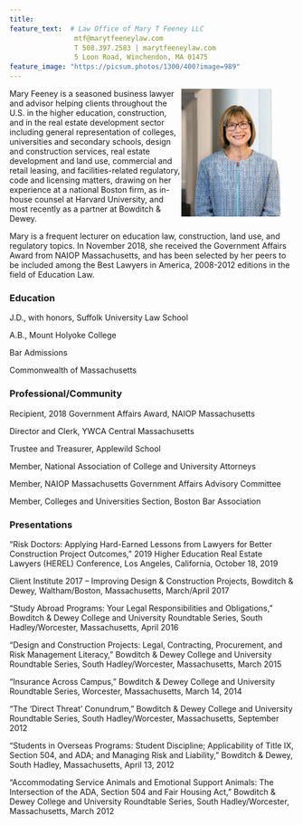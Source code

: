 ```yaml
---
title: 
feature_text:  # Law Office of Mary T Feeney LLC
                mtf@marytfeeneylaw.com
                T 508.397.2583 | marytfeeneylaw.com
                5 Loon Road, Winchendon, MA 01475
feature_image: "https://picsum.photos/1300/400?image=989"
---
```


<img src="/assets/Feeney.jpg" alt="MFeeney" width="200" align="right" />  Mary Feeney is a seasoned business lawyer and advisor helping clients throughout the U.S. in the higher education, construction, and in the real estate development sector including general representation of colleges, universities and secondary schools, design and construction services, real estate development and land use, commercial and retail leasing, and facilities-related regulatory, code and licensing matters, drawing on her experience at a national Boston firm, as in-house counsel at Harvard University, and most recently as a partner at Bowditch & Dewey. 

Mary is a frequent lecturer on education law, construction, land use, and regulatory topics. In November 2018, she received the Government Affairs Award from NAIOP Massachusetts, and has been selected by her peers to be included among the Best Lawyers in America, 2008-2012 editions in the field of Education Law.

### Education

J.D., with honors, Suffolk University Law School

A.B., Mount Holyoke College

Bar Admissions

Commonwealth of Massachusetts

### Professional/Community
Recipient, 2018 Government Affairs Award, NAIOP Massachusetts

Director and Clerk, YWCA Central Massachusetts

Trustee and Treasurer, Applewild School

Member, National Association of College and University Attorneys

Member, NAIOP Massachusetts Government Affairs Advisory Committee

Member, Colleges and Universities Section, Boston Bar Association

### Presentations
“Risk Doctors: Applying Hard-Earned Lessons from Lawyers for Better Construction Project Outcomes,” 2019 Higher Education Real Estate Lawyers (HEREL) Conference, Los Angeles, California, October 18, 2019

Client Institute 2017 – Improving Design & Construction Projects, Bowditch & Dewey, Waltham/Boston, Massachusetts, March/April 2017

“Study Abroad Programs: Your Legal Responsibilities and Obligations,” Bowditch & Dewey College and University Roundtable Series, South Hadley/Worcester, Massachusetts, April 2016

“Design and Construction Projects: Legal, Contracting, Procurement, and Risk Management Literacy,” Bowditch & Dewey College and University Roundtable Series, South Hadley/Worcester, Massachusetts, March 2015

“Insurance Across Campus,” Bowditch & Dewey College and University Roundtable Series, Worcester, Massachusetts, March 14, 2014

“The ‘Direct Threat’ Conundrum,” Bowditch & Dewey College and University Roundtable Series, South Hadley/Worcester, Massachusetts, September 2012

“Students in Overseas Programs: Student Discipline; Applicability of Title IX, Section 504, and ADA; and Managing Risk and Liability,” Bowditch & Dewey, South Hadley, Massachusetts, April 13, 2012

“Accommodating Service Animals and Emotional Support Animals: The Intersection of the ADA, Section 504 and Fair Housing Act,” Bowditch & Dewey College and University Roundtable Series, South Hadley/Worcester, Massachusetts, March 2012
